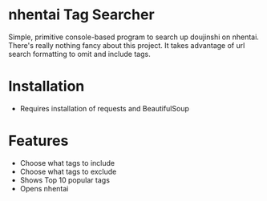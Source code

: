 # nhentai Tag Searcher

Simple, primitive console-based program to search up doujinshi on nhentai. There's really nothing fancy about this project.
It takes advantage of url search formatting to omit and include tags.

# Installation
- Requires installation of requests and BeautifulSoup

# Features
- Choose what tags to include
- Choose what tags to exclude
- Shows Top 10 popular tags
- Opens nhentai



